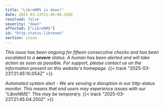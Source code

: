 ```yaml
---
title: "LibreNMS is down!"
date: 2025-03-23T21:45:04.250Z
resolved: false
severity: "down"
affected: ["LibreNMS"]
id: "http-status-librenms"
section: issue
---
```


*This issue has been ongoing for fifteen consecutive checks and has been escalated to a **severe** status. A human has been alerted and will take action as soon as possible. For support, please contact us on the information present on this website's homepage.* {{< track "2025-03-23T21:45:10.054Z" >}}

**Automated system alert* - We are sensing a disruption in our http-status monitor. This means that end users may experience issues with our "LibreNMS". This may be temporary.* {{< track "2025-03-23T21:45:04.250Z" >}}
